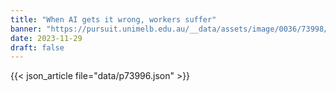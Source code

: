 ```yaml
---
title: "When AI gets it wrong, workers suffer"
banner: "https://pursuit.unimelb.edu.au/__data/assets/image/0036/73998/When-AI-gets-it-wrong,-workers-suffer-_ee8d6ef1-f917-4c12-90fa-d4b143d3fea5.jpg"
date: 2023-11-29
draft: false
---
```


{{< json_article file="data/p73996.json" >}}